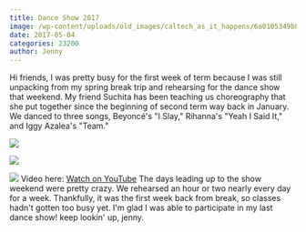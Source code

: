 ```yaml
---
title: Dance Show 2017
image: /wp-content/uploads/old_images/caltech_as_it_happens/6a0105349b8251970b01bb0992fbec970d.jpg
date: 2017-05-04
categories: 23200
author: Jenny
---
```


Hi friends,
I was pretty busy for the first week of term because I was still unpacking from my spring break trip and rehearsing for the dance show that weekend. My friend Suchita has been teaching us choreography that she put together since the beginning of second term way back in January. We danced to three songs, Beyoncé's "I Slay," Rihanna's "Yeah I Said It," and Iggy Azalea's "Team."

![](/old_images/caltech_as_it_happens/6a0105349b8251970b01b8d27a34d7970c.jpg)

![](/old_images/caltech_as_it_happens/6a0105349b8251970b01bb0992fc27970d.jpg)

![](/old_images/caltech_as_it_happens/6a0105349b8251970b01b8d27a3509970c.jpg)
Video here:
[Watch on YouTube](https://www.youtube.com/watch?v=jJfv8ZOTsuM)
The days leading up to the show weekend were pretty crazy. We rehearsed an hour or two nearly every day for a week. Thankfully, it was the first week back from break, so classes hadn't gotten too busy yet. I'm glad I was able to participate in my last dance show!
keep lookin' up,
jenny.


